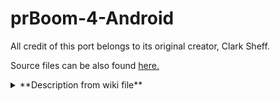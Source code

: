 # prBoom-4-Android
All credit of this port belongs to its original creator, Clark Sheff.

Source files can be also found [here.](https://archive.softwareheritage.org/browse/origin/directory/?origin_url=http://prboom4android.googlecode.com/svn/)


<details markdown='1'><summary>  **Description from wiki file** </summary>

**PrBoom4Android is a port of the open source PrBoom Doom engine. It was originally ported to android by Vladimir Silva when the first android device, the G1, was released. Since the original port was designed to work with the G1's hardware keyboard, it did not function with touchscreen only devices.**

**This release adds on-screen multitouch controls to support newer devices. If you have a hardware keyboard, you can always use that or enable the touch controls, the choice is your!**

</details>
